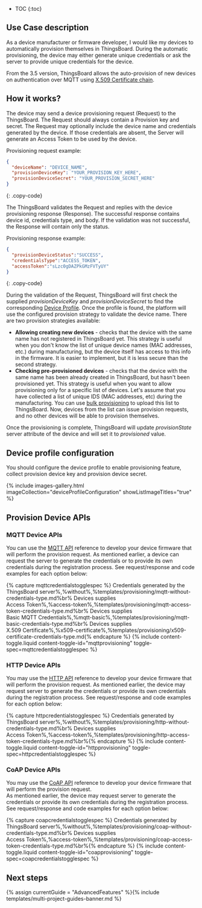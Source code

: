 * TOC
{:toc}

## Use Case description

As a device manufacturer or firmware developer, I would like my devices to automatically provision themselves in ThingsBoard.
During the automatic provisioning, the device may either generate unique credentials or ask the server to provide unique credentials for the device. 

From the 3.5 version, ThingsBoard allows the auto-provision of new devices on authentication over MQTT using [X.509 Certificate chain](/docs/{{docsPrefix}}user-guide/certificates/).
   
## How it works?

<object width="80%" data="/images/user-guide/device-provisioning/flow.svg"></object>

The device may send a device provisioning request (Request) to the ThingsBoard. The Request should always contain a Provision key and secret. 
The Request may optionally include the device name and credentials generated by the device. 
If those credentials are absent, the Server will generate an Access Token to be used by the device.

Provisioning request example:

```json
{
  "deviceName": "DEVICE_NAME",
  "provisionDeviceKey": "YOUR_PROVISION_KEY_HERE",
  "provisionDeviceSecret": "YOUR_PROVISION_SECRET_HERE"
}
```
{: .copy-code}

The ThingsBoard validates the Request and replies with the device provisioning response (Response).
The successful response contains device id, credentials type, and body.
If the validation was not successful, the Response will contain only the status.

Provisioning response example:

```json
{
  "provisionDeviceStatus":"SUCCESS",
  "credentialsType":"ACCESS_TOKEN",
  "accessToken":"sLzc0gDAZPkGMzFVTyUY"
}
```
{: .copy-code}

During the validation of the Request, ThingsBoard will first check the supplied *provisionDeviceKey* and *provisionDeviceSecret* to find the corresponding [Device Profile](/docs/{{docsPrefix}}user-guide/device-profiles/).
Once the profile is found, the platform will use the configured provision strategy to validate the device name.
There are two provision strategies available:

* **Allowing creating new devices** - checks that the device with the same name has not registered in ThingsBoard yet.
This strategy is useful when you don't know the list of unique device names (MAC addresses, etc.) during manufacturing, but the device itself has access to this info in the firmware.
It is easier to implement, but it is less secure than the second strategy.
* **Checking pre-provisioned devices** - checks that the device with the same name has been already created in ThingsBoard, but hasn't been provisioned yet.
This strategy is useful when you want to allow provisioning only for a specific list of devices. Let's assume that you have collected a list of unique IDS (MAC addresses, etc) during the manufacturing.
You can use [bulk provisioning](/docs/{{docsPrefix}}user-guide/bulk-provisioning/) to upload this list to ThingsBoard. Now, devices from the list can issue provision requests, and no other devices will be able to provision themselves.

Once the provisioning is complete, ThingsBoard will update *provisionState* server attribute of the device and will set it to *provisioned* value.

## Device profile configuration

You should configure the device profile to enable provisioning feature, collect provision device key and provision device secret.

{% include images-gallery.html imageCollection="deviceProfileConfiguration" showListImageTitles="true" %}

## Provision Device APIs

### MQTT Device APIs

You can use the [MQTT API](/docs/{{docsPrefix}}reference/mqtt-api/#device-provisioning) reference to develop your device firmware that will perform the provision request.
As mentioned earlier, a device can request the server to generate the credentials or to provide its own credentials during the registration process.
See request/response and code examples for each option below:

{% capture mqttcredentialstogglespec %}
Credentials generated by the ThingsBoard server%,%without%,%templates/provisioning/mqtt-without-credentials-type.md%br%
Devices supplies<br>Access Token%,%access-token%,%templates/provisioning/mqtt-access-token-credentials-type.md%br%
Devices supplies<br>Basic MQTT Credentials%,%mqtt-basic%,%templates/provisioning/mqtt-basic-credentials-type.md%br%
Devices supplies<br>X.509 Certificate%,%x509-certificate%,%templates/provisioning/x509-certificate-credentials-type.md{% endcapture %}
{% include content-toggle.liquid content-toggle-id="mqttprovisioning" toggle-spec=mqttcredentialstogglespec %}

### HTTP Device APIs

You may use the [HTTP API](/docs/{{docsPrefix}}reference/http-api/#device-provisioning) reference to develop your device firmware that will perform the provision request.
As mentioned earlier, the device may request server to generate the credentials or provide its own credentials during the registration process.
See request/response and code examples for each option below:

{% capture httpcredentialstogglespec %}
Credentials generated by ThingsBoard server%,%without%,%templates/provisioning/http-without-credentials-type.md%br%
Devices supplies<br>Access Token%,%access-token%,%templates/provisioning/http-access-token-credentials-type.md%br%{% endcapture %}
{% include content-toggle.liquid content-toggle-id="httpprovisioning" toggle-spec=httpcredentialstogglespec %}

### CoAP Device APIs 

You may use the [CoAP API](/docs/{{docsPrefix}}reference/coap-api/#device-provisioning) reference to develop your device firmware that will perform the provision request.   
As mentioned earlier, the device may request server to generate the credentials or provide its own credentials during the registration process.
See request/response and code examples for each option below:

{% capture coapcredentialstogglespec %}
Credentials generated by ThingsBoard server%,%without%,%templates/provisioning/coap-without-credentials-type.md%br%
Devices supplies<br>Access Token%,%access-token%,%templates/provisioning/coap-access-token-credentials-type.md%br%{% endcapture %}
{% include content-toggle.liquid content-toggle-id="coapprovisioning" toggle-spec=coapcredentialstogglespec %}

## Next steps

{% assign currentGuide = "AdvancedFeatures" %}{% include templates/multi-project-guides-banner.md %}
